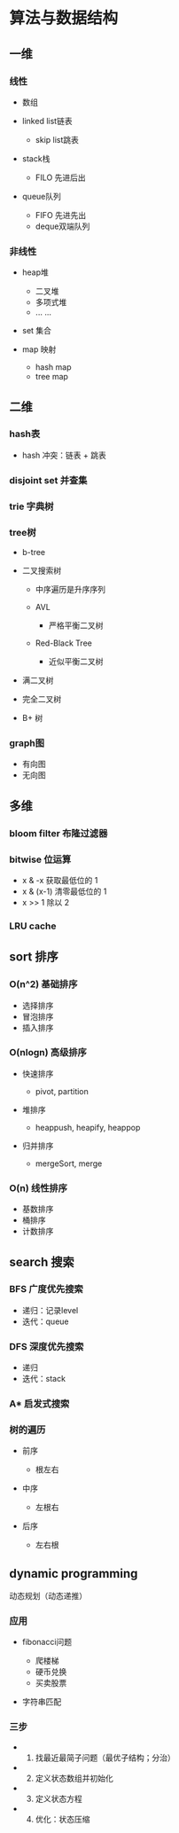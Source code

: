 # 算法与数据结构

## 一维

### 线性

- 数组
- linked list链表

	- skip list跳表

- stack栈

	- FILO 先进后出

- queue队列

	- FIFO 先进先出
	- deque双端队列

### 非线性

- heap堆

	- 二叉堆
	- 多项式堆
	- ... ...

- set 集合
- map 映射

	- hash map
	- tree map

## 二维

### hash表

- hash 冲突：链表 + 跳表

### disjoint set 并查集

### trie 字典树

### tree树

- b-tree
- 二叉搜索树

	- 中序遍历是升序序列
	- AVL

		- 严格平衡二叉树

	- Red-Black Tree

		- 近似平衡二叉树

- 满二叉树
- 完全二叉树
- B+ 树

### graph图

- 有向图
- 无向图

## 多维

### bloom filter 布隆过滤器

### bitwise 位运算

- x & -x 获取最低位的 1
- x & (x-1) 清零最低位的 1
- x >> 1 除以 2

### LRU cache

## sort 排序

### O(n^2) 基础排序

- 选择排序
- 冒泡排序
- 插入排序

### O(nlogn) 高级排序

- 快速排序

	- pivot, partition

- 堆排序

	- heappush, heapify, heappop

- 归并排序

	- mergeSort, merge

### O(n) 线性排序

- 基数排序
- 桶排序
- 计数排序

## search 搜索

### BFS 广度优先搜索

- 递归：记录level
- 迭代：queue

### DFS 深度优先搜索

- 递归
- 迭代：stack

### A* 启发式搜索

### 树的遍历

- 前序

	- 根左右

- 中序

	- 左根右

- 后序

	- 左右根

## dynamic programming
 动态规划（动态递推）

### 应用

- fibonacci问题

	- 爬楼梯
	- 硬币兑换
	- 买卖股票

- 字符串匹配

### 三步

- 1. 找最近最简子问题（最优子结构；分治）
- 2. 定义状态数组并初始化
- 3. 定义状态方程
- 4. 优化：状态压缩

